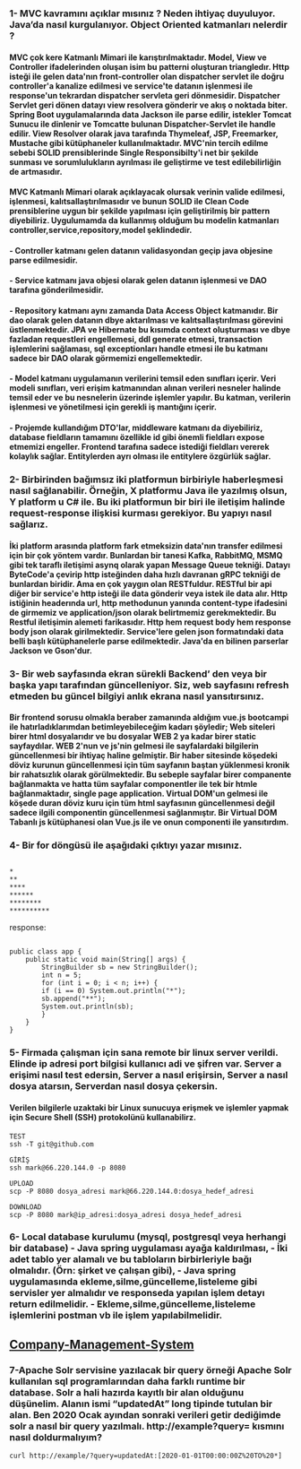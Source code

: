 ### 1- MVC kavramını açıklar mısınız ? Neden ihtiyaç duyuluyor. Java’da nasıl kurgulanıyor. Object Oriented katmanları nelerdir ? 

#### MVC çok kere Katmanlı Mimari ile karıştırılmaktadır. Model, View ve Controller ifadelerinden oluşan isim bu patterni oluşturan triangledır. Http isteği ile gelen data'nın front-controller olan dispatcher servlet ile doğru controller'a kanalize edilmesi ve service'te datanın işlenmesi ile response'un tekrardan dispatcher servleta geri dönmesidir. Dispatcher Servlet geri dönen datayı view resolvera gönderir ve akış o noktada biter. Spring Boot uygulamalarında data Jackson ile parse edilir, istekler Tomcat Sunucu ile dinlenir ve Tomcatte bulunan Dispatcher-Servlet ile handle edilir. View Resolver olarak java tarafında Thymeleaf, JSP, Freemarker, Mustache gibi kütüphaneler kullanılmaktadır. MVC'nin tercih edilme sebebi SOLID prensiblerinde Single Responsibilty'i net bir şekilde sunması ve sorumlulukların ayrılması ile geliştirme ve test edilebilirliğin de artmasıdır.

#### MVC Katmanlı Mimari olarak açıklayacak olursak verinin valide edilmesi, işlenmesi, kalıtsallaştırılmasıdır ve bunun SOLID ile Clean Code prensiblerine uygun bir şekilde yapılması için geliştirilmiş bir pattern diyebiliriz. Uygulumamda da kullanmış olduğum bu modelin katmanları controller,service,repository,model şeklindedir. 

#### - Controller katmanı gelen datanın validasyondan geçip java objesine parse edilmesidir. 
#### - Service katmanı java objesi olarak gelen datanın işlenmesi ve DAO tarafına gönderilmesidir.
#### - Repository katmanı aynı zamanda Data Access Object katmanıdır. Bir dao olarak gelen datanın dbye aktarılması ve kalıtsallaştırılması görevini üstlenmektedir. JPA ve Hibernate bu kısımda context oluşturması ve dbye fazladan requestleri engellemesi, ddl generate etmesi, transaction işlemlerini sağlaması, sql exceptionları handle etmesi ile bu katmanı sadece bir DAO olarak görmemizi engellemektedir.
#### - Model katmanı uygulamanın verilerini temsil eden sınıfları içerir. Veri modeli sınıfları, veri erişim katmanından alınan verileri nesneler halinde temsil eder ve bu nesnelerin üzerinde işlemler yapılır. Bu katman, verilerin işlenmesi ve yönetilmesi için gerekli iş mantığını içerir.
#### - Projemde kullandığım DTO'lar, middleware katmanı da diyebiliriz, database fieldların tamamını özellikle id gibi önemli fieldları expose etmemizi engeller. Frontend tarafına sadece istediği fieldları vererek kolaylık sağlar. Entitylerden ayrı olması ile entitylere özgürlük sağlar.

### 2- Birbirinden bağımsız iki platformun birbiriyle haberleşmesi nasıl sağlanabilir. Örneğin, X platformu Java ile yazılmış olsun, Y platform u C# ile. Bu iki platformun bir biri ile iletişim halinde request-response ilişkisi kurması gerekiyor. Bu yapıyı nasıl sağlarız.

#### İki platform arasında platform fark etmeksizin data'nın transfer edilmesi için bir çok yöntem vardır. Bunlardan bir tanesi Kafka, RabbitMQ, MSMQ gibi tek taraflı iletişimi asynq olarak yapan Message Queue tekniği. Datayı ByteCode'a çevirip http isteğinden daha hızlı davranan gRPC tekniği de bunlardan biridir. Ama en çok yaygın olan RESTfuldur. RESTful bir api diğer bir service'e http isteği ile data gönderir veya istek ile data alır. Http istiğinin headerında url, http methodunun yanında content-type ifadesini de girmemiz ve application/json olarak belirtmemiz gerekmektedir. Bu Restful iletişimin alemeti farikasıdır. Http hem request body hem response body json olarak girilmektedir. Service'lere gelen json formatındaki data belli başlı kütüphanelerle parse edilmektedir. Java'da en bilinen parserlar Jackson ve Gson'dur. 

### 3- Bir web sayfasında ekran sürekli Backend’ den veya bir başka yapı tarafından güncelleniyor. Siz, web sayfasını refresh etmeden bu güncel bilgiyi anlık ekrana nasıl yansıtırsınız. 

#### Bir frontend sorusu olmakla beraber zamanında aldığım vue.js bootcampi ile hatırladıklarımdan betimleyebileceğim kadarı şöyledir; Web siteleri birer html dosyalarıdır ve bu dosyalar WEB 2 ya kadar birer static sayfaydılar. WEB 2'nun ve js'nin gelmesi ile sayfalardaki bilgilerin güncellenmesi bir ihtiyaç haline gelmiştir. Bir haber sitesinde köşedeki döviz kurunun güncellenmesi için tüm sayfanın baştan yüklenmesi kronik bir rahatsızlık olarak görülmektedir. Bu sebeple sayfalar birer companente bağlanmakta ve hatta tüm sayfalar componentler ile tek bir htmle bağlanmaktadır, single page application. Virtual DOM'un gelmesi ile köşede duran döviz kuru için tüm html sayfasının güncellenmesi değil sadece ilgili componentin güncellenmesi sağlanmıştır. Bir Virtual DOM Tabanlı js kütüphanesi olan Vue.js ile ve onun componenti ile yansıtırdım. 

### 4- Bir for döngüsü ile aşağıdaki çıktıyı yazar mısınız. 
```

*  
**  
****  
******  
********  
********** 

```
response:
```

public class app {
    public static void main(String[] args) {
        StringBuilder sb = new StringBuilder();
        int n = 5;            
        for (int i = 0; i < n; i++) {
        if (i == 0) System.out.println("*");
        sb.append("**");
        System.out.println(sb);
        }
    }
}

```
### 5- Firmada çalışman için sana remote bir linux server verildi. Elinde ip adresi port bilgisi kullanıcı adi ve şifren var. Server a erişimi nasıl test edersin, Server a nasıl erişirsin, Server a nasıl dosya atarsın, Serverdan nasıl dosya çekersin.

#### Verilen bilgilerle uzaktaki bir Linux sunucuya erişmek ve işlemler yapmak için Secure Shell (SSH) protokolünü kullanabilirz.

```
TEST
ssh -T git@github.com

GİRİŞ
ssh mark@66.220.144.0 -p 8080

UPLOAD
scp -P 8080 dosya_adresi mark@66.220.144.0:dosya_hedef_adresi

DOWNLOAD
scp -P 8080 mark@ip_adresi:dosya_adresi dosya_hedef_adresi

```
### 6- Local database kurulumu (mysql, postgresql veya herhangi bir database) - Java spring uygulaması ayağa kaldırılması, - İki adet tablo yer alamalı ve bu tabloların birbirleriyle bağı olmalıdır. (Örn: şirket ve çalışan gibi), - Java spring uygulamasında ekleme,silme,güncelleme,listeleme gibi servisler yer almalıdır ve responseda yapılan işlem detayı return edilmelidir. - Ekleme,silme,güncelleme,listeleme işlemlerini postman vb ile işlem yapılabilmelidir.
## [**Company-Management-System**](https://github.com/Eukolos/enoca-assignment)

### 7-Apache Solr servisine yazılacak bir query örneği Apache Solr kullanılan sql programlarından daha farklı runtime bir database. Solr a hali hazırda kayıtlı bir alan olduğunu düşünelim. Alanın ismi “updatedAt” long tipinde tutulan bir alan. Ben 2020 Ocak ayından sonraki verileri getir dediğimde solr a nasıl bir query yazılmalı. http://example?query= kısmını nasıl doldurmalıyım?
```
curl http://example/?query=updatedAt:[2020-01-01T00:00:00Z%20TO%20*]
```
